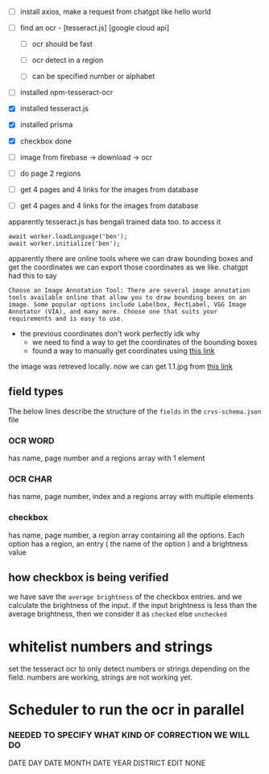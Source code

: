 - [ ] install axios, make a request from chatgpt like hello world

- [ ] find an ocr - [tesseract.js]  [google cloud api]
    - [ ] ocr should be fast
    - [ ] ocr detect in a region
    - [ ] can be specified number or alphabet


- [ ] installed npm-tesseract-ocr
- [x] installed tesseract.js
- [x] installed prisma
- [x] checkbox done
- [ ] image from firebase -> download -> ocr
- [ ] do page 2 regions
- [ ] get 4 pages and 4 links for the images from database
- [ ] get 4 pages and 4 links for the images from database




apparently tesseract.js has bengali trained data too. to access it
```
await worker.loadLanguage('ben');
await worker.initialize('ben');
``` 

apparently there are online tools where we can draw bounding boxes and get the coordinates
we can export those coordinates as we like. chatgpt had this to say
```
Choose an Image Annotation Tool: There are several image annotation tools available online that allow you to draw bounding boxes on an image. Some popular options include Labelbox, RectLabel, VGG Image Annotator (VIA), and many more. Choose one that suits your requirements and is easy to use.
```

 - the previous coordinates don't work perfectly idk why
    - we need to find a way to get the coordinates of the bounding boxes
    - found a way to manually get coordinates using [this link](https://pixspy.com/)
    

the image was retreved locally.
now we can get 1.1.jpg from [this link](https://firebasestorage.googleapis.com/v0/b/test-project-c5de2.appspot.com/o/11_01%3A39%3A36-13-08-2023.jpg?alt=media&token=9527160e-59d1-407b-96db-cd71c2c1da1d)



## field types
The below lines describe the structure of the `fields` in the `crvs-schema.json` file
### OCR WORD 
has name, page number and a regions array with 1 element

### OCR CHAR
has name, page number, index and a regions array with multiple elements

### checkbox
has name, page number, a region array containing all the options. 
Each option has a region, an entry ( the name of the option ) and a brightness value


## how checkbox is being verified
we have save the `average brightness` of the checkbox entries. and we calculate the brightness of the input.
if the input brightness is less than the average brightness, then we consider it as `checked` else `unchecked`


# whitelist numbers and strings
set the tesseract ocr to only detect numbers or strings depending on the field. numbers are working, strings are not working yet.

# Scheduler to run the ocr in parallel

### NEEDED TO SPECIFY WHAT KIND OF CORRECTION WE WILL DO
DATE DAY
DATE MONTH
DATE YEAR
DISTRICT EDIT
NONE